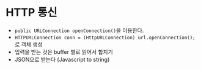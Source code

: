 # HTTP 통신
- `public URLConnection openConnection()`을 이용한다.
- `HTTPURLConnection conn = (HttpURLConnection) url.openConnection();` 로 객체 생성
- 입력을 받는 것은 buffer 별로 읽어서 합치기
- JSON으로 받는다 (Javascript to string)
